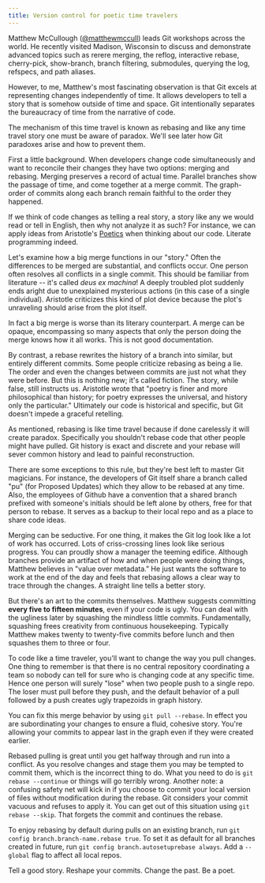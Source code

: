 ```yaml
---
title: Version control for poetic time travelers
---
```


Matthew McCullough ([@matthewmccull](http://twitter.com/matthewmccull))
leads Git workshops across the world. He recently visited Madison,
Wisconsin to discuss and demonstrate advanced topics such as rerere
merging, the reflog, interactive rebase, cherry-pick, show-branch,
branch filtering, submodules, querying the log, refspecs, and path
aliases.

However, to me, Matthew's most fascinating observation is that Git
excels at representing changes independently of time. It allows
developers to tell a story that is somehow outside of time and
space. Git intentionally separates the bureaucracy of time from the
narrative of code.

The mechanism of this time travel is known as rebasing and like any
time travel story one must be aware of paradox. We'll see later how
Git paradoxes arise and how to prevent them.

First a little background. When developers change code simultaneously
and want to reconcile their changes they have two options: merging
and rebasing. Merging preserves a record of actual time. Parallel
branches show the passage of time, and come together at a merge
commit. The graph-order of commits along each branch remain faithful
to the order they happened.

If we think of code changes as telling a real story, a story like
any we would read or tell in English, then why not analyze it as
such? For instance, we can apply ideas from Aristotle's <u>Poetics</u>
when thinking about our code. Literate programming indeed.

Let's examine how a big merge functions in our "story." Often the
differences to be merged are substantial, and conflicts occur. One
person often resolves all conflicts in a single commit. This should
be familiar from literature -- it's called _deus ex machina_! A
deeply troubled plot suddenly ends aright due to unexplained
mysterious actions (in this case of a single individual). Aristotle
criticizes this kind of plot device because the plot's unraveling
should arise from the plot itself.

In fact a big merge is worse than its literary counterpart. A merge
can be opaque, encompassing so many aspects that only the person
doing the merge knows how it all works. This is not good documentation.

By contrast, a rebase rewrites the history of a branch into similar,
but entirely different commits. Some people criticize rebasing as
being a lie. The order and even the changes between commits are
just not what they were before. But this is nothing new; it's called
fiction. The story, while false, still instructs us. Aristotle wrote
that "poetry is finer and more philosophical than history; for
poetry expresses the universal, and history only the particular."
Ultimately our code is historical and specific, but Git doesn't
impede a graceful retelling.

As mentioned, rebasing is like time travel because if done carelessly
it will create paradox. Specifically you shouldn't rebase code that
other people might have pulled. Git history is exact and discrete
and your rebase will sever common history and lead to painful
reconstruction.

There are some exceptions to this rule, but they're best left to
master Git magicians. For instance, the developers of Git itself
share a branch called "pu" (for Proposed Updates) which they allow
to be rebased at any time. Also, the employees of Github have a
convention that a shared branch prefixed with someone's initials
should be left alone by others, free for that person to rebase. It
serves as a backup to their local repo and as a place to share code
ideas.

Merging can be seductive. For one thing, it makes the Git log look
like a lot of work has occurred. Lots of criss-crossing lines look
like serious progress. You can proudly show a manager the teeming
edifice. Although branches provide an artifact of how and when
people were doing things, Matthew believes in "value over metadata."
He just wants the software to work at the end of the day and feels
that rebasing allows a clear way to trace through the changes. A
straight line tells a better story.

But there's an art to the commits themselves. Matthew suggests
committing **every five to fifteen minutes**, even if your code is
ugly. You can deal with the ugliness later by squashing the mindless
little commits. Fundamentally, squashing frees creativity from
continuous housekeeping. Typically Matthew makes twenty to twenty-five
commits before lunch and then squashes them to three or four.

To code like a time traveler, you'll want to change the way you
pull changes. One thing to remember is that there is no central
repository coordinating a team so nobody can tell for sure who is
changing code at any specific time. Hence one person will surely
"lose" when two people push to a single repo. The loser must
pull before they push, and the default behavior of a pull
followed by a push creates ugly trapezoids in graph history.

You can fix this merge behavior by using `git pull --rebase`. In
effect you are subordinating your changes to ensure a fluid, cohesive
story. You're allowing your commits to appear last in the graph
even if they were created earlier.

Rebased pulling is great until you get halfway through and run into
a conflict. As you resolve changes and stage them you may be tempted
to commit them, which is the incorrect thing to do. What you need
to do is `git rebase --continue` or things will go terribly wrong.
Another note: a confusing safety net will kick in if you choose to
commit your local version of files without modification during the
rebase. Git considers your commit vacuous and refuses to apply it.
You can get out of this situation using `git rebase --skip`. That
forgets the commit and continues the rebase.

To enjoy rebasing by default during pulls on an existing branch,
run `git config branch.branch-name.rebase true`. To set it as default
for all branches created in future, run `git config branch.autosetuprebase
always`. Add a `--global` flag to affect all local repos.

Tell a good story. Reshape your commits. Change the past. Be a poet.
